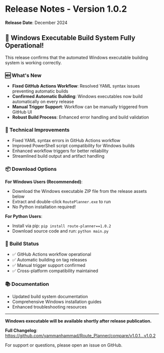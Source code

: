 # Release Notes - Version 1.0.2

**Release Date**: December 2024

## 🎉 Windows Executable Build System Fully Operational!

This release confirms that the automated Windows executable building system is working correctly.

### 🆕 What's New

- **Fixed GitHub Actions Workflow**: Resolved YAML syntax issues preventing automatic builds
- **Confirmed Automatic Building**: Windows executables now build automatically on every release
- **Manual Trigger Support**: Workflow can be manually triggered from GitHub UI
- **Robust Build Process**: Enhanced error handling and build validation

### 🔧 Technical Improvements

- Fixed YAML syntax errors in GitHub Actions workflow
- Improved PowerShell script compatibility for Windows builds
- Enhanced workflow triggers for better reliability
- Streamlined build output and artifact handling

### 📦 Download Options

**For Windows Users (Recommended)**:
- Download the Windows executable ZIP file from the release assets below
- Extract and double-click `RoutePlanner.exe` to run
- No Python installation required!

**For Python Users**:
- Install via pip: `pip install route-planner==1.0.2`
- Download source code and run: `python main.py`

### 🤖 Build Status

- ✅ GitHub Actions workflow operational
- ✅ Automatic building on tag releases
- ✅ Manual trigger support confirmed
- ✅ Cross-platform compatibility maintained

### 📚 Documentation

- Updated build system documentation
- Comprehensive Windows installation guides
- Enhanced troubleshooting resources

---

**Windows executable will be available shortly after release publication.**

**Full Changelog**: https://github.com/yammanhammad/Route_Planner/compare/v1.0.1...v1.0.2

For support or questions, please open an issue on GitHub.
